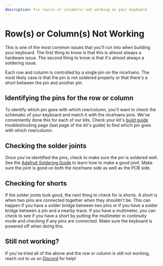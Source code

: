 ```yaml
---
description: Fix row(s) or column(s) not working on your keyboard.
---
```


# Row(s) or Column(s) Not Working

This is one of the most common issues that you'll run into when building your keyboard. The first thing to know is that this is almost always a hardware issue. The second thing to know is that it's almost always a soldering issue.

Each row and column is controlled by a single pin on the nice!nano. The most likely case is that the pin is not soldered properly or that there's a short between the pin and another pin.

## Identifying the pins for the row or column

To identify which pin goes with which row/column, you'll want to check the schematic of your keyboard and match it with the nice!nano pins. We've conveniently done this for each of our kits. Check your kit's [build guide](/build-guides) troubleshooting page (last page of the kit's guide) to find which pin goes with which row/column.

## Checking the solder joints

Once you've identified the pins, check to make sure the pin is soldered well. See the [Adafruit Soldering Guide](https://learn.adafruit.com/adafruit-guide-excellent-soldering/making-a-good-solder-joint) to learn how to make a good joint. Make sure the joint is good on both the nice!nano side as well as the PCB side.

## Checking for shorts

If the solder joints look good, the next thing to check for is shorts. A short is when two pins are connected together when they shouldn't be. This can happen if you have a solder bridge between two pins or if you have a solder bridge between a pin and a nearby trace. If you have a multimeter, you can check to see if you have a short by putting the multimeter in continuity mode and checking if any pins are connected. Make sure the keyboard is powered off when doing this.

## Still not working?

If you've tried all of the above and the row or column is still not working, reach out to us on [Discord](https://typeractive.xyz/discord) for help!
